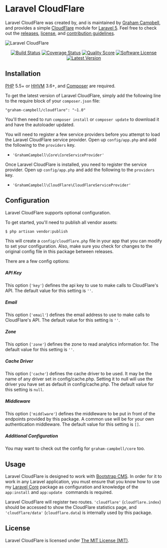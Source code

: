 Laravel CloudFlare
==================

Laravel CloudFlare was created by, and is maintained by [Graham Campbell](https://github.com/GrahamCampbell), and provides a simple [CloudFlare](https://www.cloudflare.com/) module for [Laravel 5](http://laravel.com). Feel free to check out the [releases](https://github.com/BootstrapCMS/CloudFlare/releases), [license](LICENSE), and [contribution guidelines](CONTRIBUTING.md).

![Laravel CloudFlare](https://cloud.githubusercontent.com/assets/2829600/4432321/c18eb49c-468c-11e4-9f4d-8ece7a481d29.PNG)

<p align="center">
<a href="https://travis-ci.org/BootstrapCMS/CloudFlare"><img src="https://img.shields.io/travis/BootstrapCMS/CloudFlare/master.svg?style=flat-square" alt="Build Status"></img></a>
<a href="https://scrutinizer-ci.com/g/BootstrapCMS/CloudFlare/code-structure"><img src="https://img.shields.io/scrutinizer/coverage/g/BootstrapCMS/CloudFlare.svg?style=flat-square" alt="Coverage Status"></img></a>
<a href="https://scrutinizer-ci.com/g/BootstrapCMS/CloudFlare"><img src="https://img.shields.io/scrutinizer/g/BootstrapCMS/CloudFlare.svg?style=flat-square" alt="Quality Score"></img></a>
<a href="LICENSE"><img src="https://img.shields.io/badge/license-MIT-brightgreen.svg?style=flat-square" alt="Software License"></img></a>
<a href="https://github.com/BootstrapCMS/CloudFlare/releases"><img src="https://img.shields.io/github/release/BootstrapCMS/CloudFlare.svg?style=flat-square" alt="Latest Version"></img></a>
</p>


## Installation

[PHP](https://php.net) 5.5+ or [HHVM](http://hhvm.com) 3.6+, and [Composer](https://getcomposer.org) are required.

To get the latest version of Laravel CloudFlare, simply add the following line to the require block of your `composer.json` file:

```
"graham-campbell/cloudflare": "~1.0"
```

You'll then need to run `composer install` or `composer update` to download it and have the autoloader updated.

You will need to register a few service providers before you attempt to load the Laravel CloudFlare service provider. Open up `config/app.php` and add the following to the `providers` key.

* `'GrahamCampbell\Core\CoreServiceProvider'`

Once Laravel CloudFlare is installed, you need to register the service provider. Open up `config/app.php` and add the following to the `providers` key.

* `'GrahamCampbell\CloudFlare\CloudFlareServiceProvider'`


## Configuration

Laravel CloudFlare supports optional configuration.

To get started, you'll need to publish all vendor assets:

```bash
$ php artisan vendor:publish
```

This will create a `config/cloudflare.php` file in your app that you can modify to set your configuration. Also, make sure you check for changes to the original config file in this package between releases.

There are a few config options:

##### API Key

This option (`'key'`) defines the api key to use to make calls to CloudFlare's API. The default value for this setting is `''`.

##### Email

This option (`'email'`) defines the email address to use to make calls to CloudFlare's API. The default value for this setting is `''`.

##### Zone

This option (`'zone'`) defines the zone to read analytics information for. The default value for this setting is `''`.

##### Cache Driver

This option (`'cache'`) defines the cache driver to be used. It may be the name of any driver set in config/cache.php. Setting it to null will use the driver you have set as default in config/cache.php. The default value for this setting is `null`.

##### Middleware

This option (`'middlware'`) defines the middleware to be put in front of the endpoints provided by this package. A common use will be for your own authentication middleware. The default value for this setting is `[]`.

##### Additional Configuration

You may want to check out the config for `graham-campbell/core` too.


## Usage

Laravel CloudFlare is designed to work with [Bootstrap CMS](https://github.com/BootstrapCMS/CMS). In order for it to work in any Laravel application, you must ensure that you know how to use my [Laravel Core](https://github.com/GrahamCampbell/Laravel-Core) package as configuration and knowledge of the `app:install` and `app:update ` commands is required.

Laravel CloudFlare will register two routes. `'cloudflare'` (`cloudflare.index`) should be accessed to show the CloudFlare statistics page, and `'cloudflare/data'` (`cloudflare.data`) is internally used by this package.


## License

Laravel CloudFlare is licensed under [The MIT License (MIT)](LICENSE).
